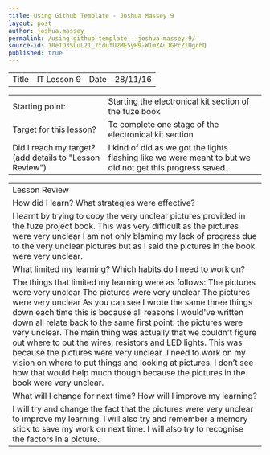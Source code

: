 ```yaml
---
title: Using Github Template - Joshua Massey 9
layout: post
author: joshua.massey
permalink: /using-github-template---joshua-massey-9/
source-id: 10eTD3SLuL21_7tdufU2ME5yH9-W1mZAuJGPcZIUgcbQ
published: true
---
```

<table>
  <tr>
    <td>Title</td>
    <td>IT Lesson 9</td>
    <td>Date</td>
    <td>28/11/16</td>
  </tr>
</table>


<table>
  <tr>
    <td>Starting point:</td>
    <td>Starting the electronical kit section of the fuze book</td>
  </tr>
  <tr>
    <td>Target for this lesson?</td>
    <td>To complete one stage of the electronical kit section</td>
  </tr>
  <tr>
    <td>Did I reach my target? 
(add details to "Lesson Review")</td>
    <td>I kind of did as we got the lights flashing like we were meant to but we did not get this progress saved.</td>
  </tr>
</table>


<table>
  <tr>
    <td>Lesson Review</td>
  </tr>
  <tr>
    <td>How did I learn? What strategies were effective? </td>
  </tr>
  <tr>
    <td>I learnt by trying to copy the very unclear pictures provided in the fuze project book. This was very difficult as the pictures were very unclear I am not only blaming my lack of progress due to the very unclear pictures but as I said the pictures in the book were very unclear. 
</td>
  </tr>
  <tr>
    <td>What limited my learning? Which habits do I need to work on?</td>
  </tr>
  <tr>
    <td>The things that limited my learning were as follows:
The pictures were very unclear
The pictures were very unclear
The pictures were very unclear
As you can see I wrote the same three things down each time this is because all reasons I would've written down all relate back to the same first point: the pictures were very unclear.
The main thing was actually that we couldn't figure out where to put the wires, resistors and LED lights. This was because the pictures were very unclear. I need to work on my vision on where to put things and looking at pictures. I don’t see how that would help much though because the pictures in the book were very unclear.
</td>
  </tr>
  <tr>
    <td>What will I change for next time? How will I improve my learning?</td>
  </tr>
  <tr>
    <td>I will try and change the fact that the pictures were very unclear to improve my learning. I will also try and remember a memory stick to save my work on next time. I will also try to recognise the factors in a picture.</td>
  </tr>
</table>


